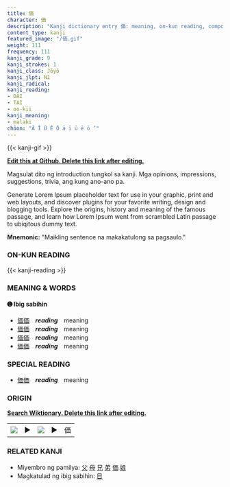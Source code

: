 ```yaml
---
title: 価
character: 価
description: "Kanji dictionary entry 価: meaning, on-kun reading, compounds, origin, related kanji"
content_type: kanji
featured_image: "/価.gif"
weight: 111
frequency: 111
kanji_grade: 9
kanji_strokes: 1
kanji_class: Jōyō
kanji_jlpt: N1
kanji_radical: 
kanji_reading: 
- DAI
- TAI
- oo-kii
kanji_meaning:
- malaki
chōon: "Ā Ī Ū Ē Ō ā ī ū ē ō ’"
---
```

[//]: # (Don't edit the line below. Kanji animated GIF code is automatically generated.)
{{< kanji-gif >}}

[//]: # (Edit below this line.)

**[Edit this at Github. Delete this link after editing.](https://github.com/tim0g/tim/tree/main/content/kanji/価/index.md)**

Magsulat dito ng introduction tungkol sa kanji. Mga opinions, impressions, suggestions, trivia, ang kung ano-ano pa.

Generate Lorem Ipsum placeholder text for use in your graphic, print and web layouts, and discover plugins for your favorite writing, design and blogging tools. Explore the origins, history and meaning of the famous passage, and learn how Lorem Ipsum went from scrambled Latin passage to ubiqitous dummy text.
 
**Mnemonic:** "Maikling sentence na makakatulong sa pagsaulo."

### ON-KUN READING

[//]: # (Don't edit the line below. ON-KUN READING code is automatically generated.)
{{< kanji-reading >}}

### MEANING & WORDS

#### ➊ **Ibig sabihin**
  - [価](../価)[価](../価)　***reading***　meaning
  - [価](../価)[価](../価)　***reading***　meaning
  - [価](../価)[価](../価)　***reading***　meaning
  - [価](../価)[価](../価)　***reading***　meaning

### SPECIAL READING
  - [価](../価)[価](../価)　***reading***　meaning

### ORIGIN

**[Search Wiktionary. Delete this link after editing.](https://wiktionary.org/wiki/価)**
<table class="kanji-table"><tr><td>
<img src="60px-価-bronze.svg.png">
</td><td>▶</td><td>
<img src="60px-価-oracle.svg.png">
</td><td>▶</td>
<td class="kanji-origin">価</td>
</tr></table>

### RELATED KANJI
- Miyembro ng pamilya: [父](../父) [母](../母) [兄](../兄) [弟](../弟) [価](../価) [娘](../娘)
- Magkatulad ng ibig sabihin: [日](../日)
